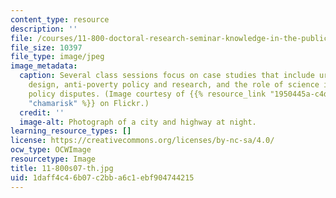 ```yaml
---
content_type: resource
description: ''
file: /courses/11-800-doctoral-research-seminar-knowledge-in-the-public-arena-spring-2007/1daff4c46b07c2bba6c1ebf904744215_11-800s07-th.jpg
file_size: 10397
file_type: image/jpeg
image_metadata:
  caption: Several class sessions focus on case studies that include urban form and
    design, anti-poverty policy and research, and the role of science in environmental
    policy disputes. (Image courtesy of {{% resource_link "1950445a-c4d1-4296-b625-692855f53270"
    "chamarisk" %}} on Flickr.)
  credit: ''
  image-alt: Photograph of a city and highway at night.
learning_resource_types: []
license: https://creativecommons.org/licenses/by-nc-sa/4.0/
ocw_type: OCWImage
resourcetype: Image
title: 11-800s07-th.jpg
uid: 1daff4c4-6b07-c2bb-a6c1-ebf904744215
---
```

